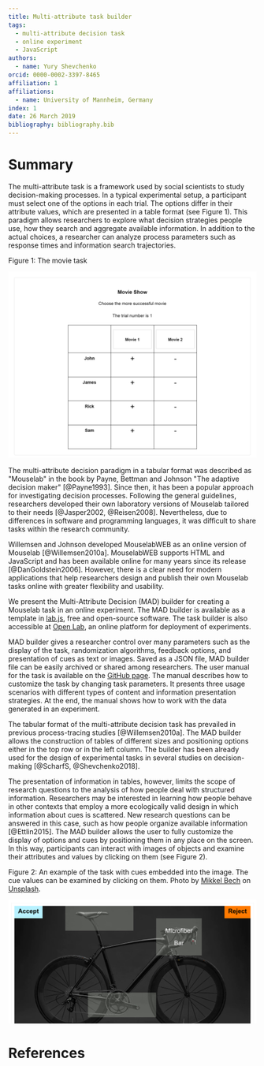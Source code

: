 ```yaml
---
title: Multi-attribute task builder
tags:
  -	multi-attribute decision task
  -	online experiment
  -	JavaScript
authors:
  -	name: Yury Shevchenko
orcid: 0000-0002-3397-8465
affiliation: 1
affiliations:
  -	name: University of Mannheim, Germany
index: 1
date: 26 March 2019
bibliography: bibliography.bib
---
```


# Summary

The multi-attribute task is a framework used by social scientists to study decision-making processes. In a typical experimental setup, a participant must select one of the options in each trial. The options differ in their attribute values, which are presented in a table format (see Figure 1). This paradigm allows researchers to explore what decision strategies people use, how they search and aggregate available information. In addition to the actual choices, a researcher can analyze process parameters such as response times and information search trajectories.

Figure 1: The movie task

![The movie task](https://raw.githubusercontent.com/Yury-Shevchenko/mad/master/images/Example%201.png)

The multi-attribute decision paradigm in a tabular format was described as "Mouselab" in the book by Payne, Bettman and Johnson "The adaptive decision maker" [@Payne1993]. Since then, it has been a popular approach for investigating decision processes. Following the general guidelines, researchers developed their own laboratory versions of Mouselab tailored to their needs [@Jasper2002, @Reisen2008]. Nevertheless, due to differences in software and programming languages, it was difficult to share tasks within the research community.

Willemsen and Johnson developed MouselabWEB as an online version of Mouselab [@Willemsen2010a]. MouselabWEB supports HTML and JavaScript and has been available online for many years since its release [@DanGoldstein2006]. However, there is a clear need for modern applications that help researchers design and publish their own Mouselab tasks online with greater flexibility and usability.

We present the Multi-Attribute Decision (MAD) builder for creating a Mouselab task in an online experiment. The MAD builder is available as a template in [lab.js](https://labjs.felixhenninger.com/), free and open-source software. The task builder is also accessible at [Open Lab](https://open-lab.online), an online platform for deployment of experiments.

MAD builder gives a researcher control over many parameters such as the display of the task, randomization algorithms, feedback options, and presentation of cues as text or images. Saved as a JSON file, MAD builder file can be easily archived or shared among researchers. The user manual for the task is available on the [GitHub page](https://github.com/Yury-Shevchenko/mad). The manual describes how to customize the task by changing task parameters. It presents three usage scenarios with different types of content and information presentation strategies. At the end, the manual shows how to work with the data generated in an experiment.

The tabular format of the multi-attribute decision task has prevailed in previous process-tracing studies [@Willemsen2010a]. The MAD builder allows the construction of tables of different sizes and positioning options either in the top row or in the left column. The builder has been already used for the design of experimental tasks in several studies on decision-making [@ScharfS, @Shevchenko2018].

The presentation of information in tables, however, limits the scope of research questions to the analysis of how people deal with structured information. Researchers may be interested in learning how people behave in other contexts that employ a more ecologically valid design in which information about cues is scattered. New research questions can be answered in this case, such as how people organize available information [@Ettlin2015]. The MAD builder allows the user to fully customize the display of options and cues by positioning them in any place on the screen. In this way, participants can interact with images of objects and examine their attributes and values by clicking on them (see Figure 2).

Figure 2: An example of the task with cues embedded into the image. The cue values can be examined by clicking on them. Photo by [Mikkel Bech](https://unsplash.com/photos/yjAFnkLtKY0?utm_source=unsplash&utm_medium=referral&utm_content=creditCopyText) on [Unsplash](https://unsplash.com/search/photos/bicycle?utm_source=unsplash&utm_medium=referral&utm_content=creditCopyText).

![The bicycle task](https://raw.githubusercontent.com/Yury-Shevchenko/mad/master/images/Example%204.png)

# References
